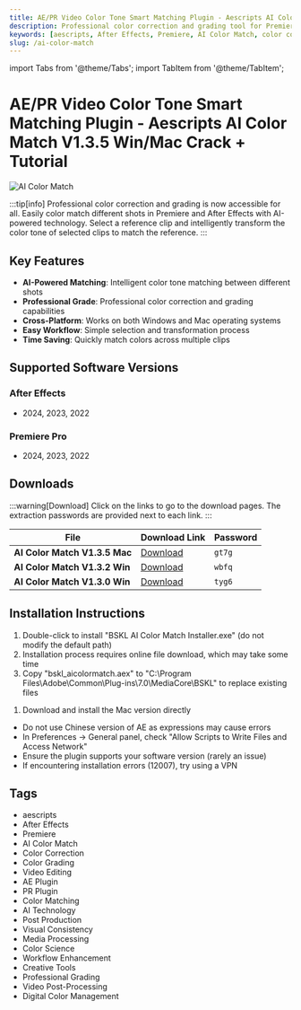 ```yaml
---
title: AE/PR Video Color Tone Smart Matching Plugin - Aescripts AI Color Match V1.3.5 Win/Mac Crack + Tutorial
description: Professional color correction and grading tool for Premiere and After Effects. Easily color match different shots with AI-powered technology.
keywords: [aescripts, After Effects, Premiere, AI Color Match, color correction, color grading, video editing, AE plugin, PR plugin]
slug: /ai-color-match
---
```

import Tabs from '@theme/Tabs';
import TabItem from '@theme/TabItem';

<!--Last updated: Sep 17 2025-->

# AE/PR Video Color Tone Smart Matching Plugin - Aescripts AI Color Match V1.3.5 Win/Mac Crack + Tutorial

![AI Color Match](https://www.gfxcamp.com/wp-content/uploads/2023/09/AI-Color-Match.jpg)

:::tip[info]
Professional color correction and grading is now accessible for all. Easily color match different shots in Premiere and After Effects with AI-powered technology. Select a reference clip and intelligently transform the color tone of selected clips to match the reference.
:::

## Key Features

- **AI-Powered Matching**: Intelligent color tone matching between different shots
- **Professional Grade**: Professional color correction and grading capabilities
- **Cross-Platform**: Works on both Windows and Mac operating systems
- **Easy Workflow**: Simple selection and transformation process
- **Time Saving**: Quickly match colors across multiple clips

## Supported Software Versions

### After Effects
- 2024, 2023, 2022

### Premiere Pro
- 2024, 2023, 2022

## Downloads

:::warning[Download]
Click on the links to go to the download pages. The extraction passwords are provided next to each link.
:::

| File | Download Link | Password |
| ---- | ------------- | -------- |
| **AI Color Match V1.3.5 Mac** | [Download](https://pan.baidu.com/s/12unDKGl5mleRILvKsJ1fPQ?pwd=gt7g) | `gt7g` |
| **AI Color Match V1.3.2 Win** | [Download](https://pan.baidu.com/s/12Io6uDUErZFlJgjQe-2CQA?pwd=wbfq) | `wbfq` |
| **AI Color Match V1.3.0 Win** | [Download](https://pan.baidu.com/s/1_RMs1kAeXz2ModH7VXmPEQ?pwd=tyg6) | `tyg6` |

## Installation Instructions

<Tabs>
  <TabItem value="windows" label="Windows Installation" default>
    <ol>
      <li>Double-click to install "BSKL AI Color Match Installer.exe" (do not modify the default path)</li>
      <li>Installation process requires online file download, which may take some time</li>
      <li>Copy "bskl_aicolormatch.aex" to "C:\Program Files\Adobe\Common\Plug-ins\7.0\MediaCore\BSKL" to replace existing files</li>
    </ol>
 </TabItem>
  <TabItem value="mac" label="Mac Installation">
    <ol>
      <li>Download and install the Mac version directly</li>
    </ol>
  </TabItem>
  <TabItem value="troubleshooting" label="Troubleshooting">
    <ul>
      <li>Do not use Chinese version of AE as expressions may cause errors</li>
      <li>In Preferences → General panel, check "Allow Scripts to Write Files and Access Network"</li>
      <li>Ensure the plugin supports your software version (rarely an issue)</li>
      <li>If encountering installation errors (12007), try using a VPN</li>
    </ul>
  </TabItem>
</Tabs>

## Tags

- aescripts
- After Effects
- Premiere
- AI Color Match
- Color Correction
- Color Grading
- Video Editing
- AE Plugin
- PR Plugin
- Color Matching
- AI Technology
- Post Production
- Visual Consistency
- Media Processing
- Color Science
- Workflow Enhancement
- Creative Tools
- Professional Grading
- Video Post-Processing
- Digital Color Management
